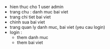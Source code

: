 ###
- hien thuc cho 1 user admin
- trang chu : danh muc bai viet
- trang chi tiet bai viet
- chinh sua bai viet
- trang quan ly danh muc, bai viet (yeu cau login)
- login : 
   - them danh muc
   - them bai viet
